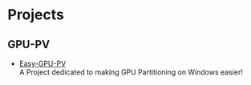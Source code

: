 # Projects

## GPU-PV

- [Easy-GPU-PV](https://github.com/jamesstringerparsec/Easy-GPU-PV)
  <br/>A Project dedicated to making GPU Partitioning on Windows easier!